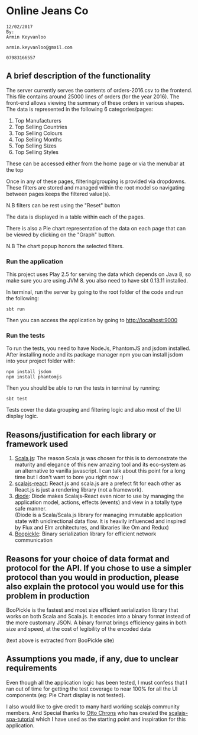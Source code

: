 # Online Jeans Co 
```text
12/02/2017
By:
Armin Keyvanloo

armin.keyvanloo@gmail.com

07983166557
```



## A brief description of the functionality
The server currently serves the contents of orders-2016.csv to the frontend. This file contains around 25000 lines of orders (for the year 2016).
  The front-end allows viewing the summary of these orders in various shapes. 
  The data is represented in the following 6 categories/pages:
  1. Top Manufacturers
  2. Top Selling Countries
  3. Top Selling Colours
  4. Top Selling Months
  5. Top Selling Sizes
  6. Top Selling Styles
  
  These can be accessed either from the home page or via the menubar at the top
  
  Once in any of these pages, filtering/grouping is provided via dropdowns. These filters are stored and managed within the root model so navigating between pages keeps the filtered value(s).    
   
   N.B filters can be rest using the "Reset" button 

The data is displayed in a table within each of the pages. 

There is also a Pie chart representation of the data on each page that can be viewed by clicking on the "Graph" button. 

N.B The chart popup honors the selected filters.
 
 ### Run the application
 This project uses Play 2.5 for serving the data which depends on Java 8, so make sure you are using JVM 8.
 you also need to have sbt 0.13.11 installed. 
      
 In terminal, run the server by going to the root folder of the code and run the following: 
      
  ```
  sbt run
  ``` 
 
  Then you can access the application by going to [http://localhost:9000](http://localhost:9000)
      
 ### Run the tests
 To run the tests, you need to have NodeJs, PhantomJS and jsdom installed. 
 After installing node and its package manager npm you can install jsdom into your project folder with:
                                                             
 ```
 npm install jsdom
 npm install phantomjs
 ```
 
 Then you should be able to run the tests in terminal by running:
  
  ```
  sbt test
  ```
Tests cover the data grouping and filtering logic and also most of the UI display logic. 

##  Reasons/justification for each library or framework used
1. [Scala.js](https://www.scala-js.org/): The reason Scala.js was chosen for this is to demonstrate the maturity and elegance of this new amazing tool and its eco-system as an alternative to vanilla javascript. I can talk about this point for a long time but I don't want to bore you right now :) 
2. [scalajs-react](https://github.com/japgolly/scalajs-react): React.js and scala.js are a prefect fit for each other as React.js is just a rendering library (not a framework). 
3. [diode](https://github.com/suzaku-io/diode): Diode makes Scalajs-React even nicer to use by managing the application model, actions, effects (events) and view in a totally type safe manner.  
(Diode is a Scala/Scala.js library for managing immutable application state with unidirectional data flow. It is heavily influenced and inspired by Flux and Elm architectures, and libraries like Om and Redux)
4. [Boopickle](https://github.com/suzaku-io/boopickle): Binary serialization library for efficient network communication

##  Reasons for your choice of data format and protocol for the API. If you chose to use a simpler protocol than you would in production, please also explain the protocol you would use for this problem in production
BooPickle is the fastest and most size efficient serialization library that works on both Scala and Scala.js. It encodes into a binary format instead of the more customary JSON. A binary format brings efficiency gains in both size and speed, at the cost of legibility of the encoded data 

(text above is extracted from BooPickle site)


##  Assumptions you made, if any, due to unclear requirements   
Even though all the application logic has been tested, I must confess that I ran out of time for getting the test coverage to near 100% for all the UI components (eg: Pie Chart display is not tested). 

I also would like to give credit to many hard working scalajs community members. And Special thanks to [Otto Chrons](https://github.com/ochrons) who has created the [scalajs-spa-tutorial](https://github.com/ochrons/scalajs-spa-tutorial) which I have used as the starting point and inspiration for this application.       